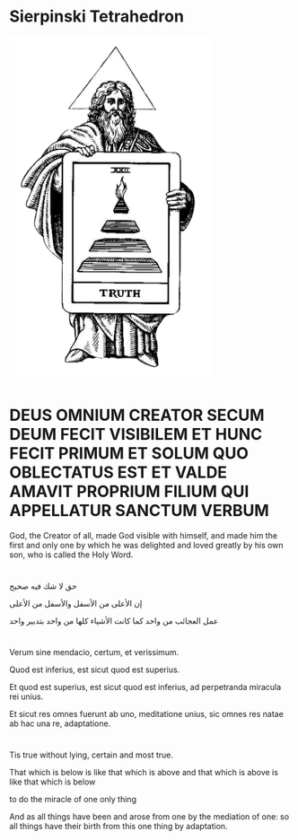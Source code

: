 # Sierpinski Tetrahedron
![hermes](https://raw.githubusercontent.com/farhannysf/trismegistus/main/trismegistus.png)
# DEUS OMNIUM CREATOR SECUM DEUM FECIT VISIBILEM ET HUNC FECIT PRIMUM ET SOLUM QUO OBLECTATUS EST ET VALDE AMAVIT PROPRIUM FILIUM QUI APPELLATUR SANCTUM VERBUM
God, the Creator of all, made God visible with himself, and made him the first and only one by which he was delighted and loved greatly by his own son, who is called the Holy Word.
#
حق لا شك فيه صحيح

إن الأعلى من الأسفل والأسفل من الأعلى

عمل العجائب من واحد كما كانت الأشياء كلها من واحد بتدبير واحد
#
Verum sine mendacio, certum, et verissimum.

Quod est inferius, est sicut quod est superius.

Et quod est superius, est sicut quod est inferius, ad perpetranda miracula rei unius.

Et sicut res omnes fuerunt ab uno, meditatione unius, sic omnes res natae ab hac una re, adaptatione.
#
Tis true without lying, certain and most true.

That which is below is like that which is above and that which is above is like that which is below

to do the miracle of one only thing

And as all things have been and arose from one by the mediation of one: so all things have their birth from this one thing by adaptation.
